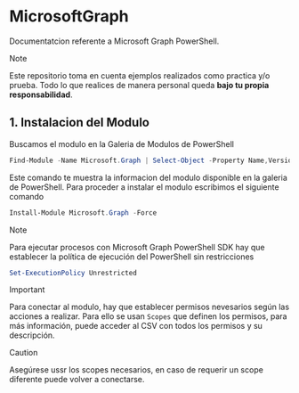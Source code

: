 # MicrosoftGraph
Documentatcion referente a Microsoft Graph PowerShell.

> [!Note]
> Este repositorio toma en cuenta ejemplos realizados como practica y/o prueba. Todo lo que realices de manera personal queda **bajo tu propia responsabilidad**.

## 1. Instalacion del Modulo

Buscamos el modulo en la Galeria de Modulos de PowerShell
```PowerShell
Find-Module -Name Microsoft.Graph | Select-Object -Property Name,Version,PublishedDate | Format-List
```
Este comando te muestra la informacion del modulo disponible en la galeria de PowerShell. Para proceder a instalar el modulo escribimos el siguiente comando
```PowerShell
Install-Module Microsoft.Graph -Force
```

> [!Note]
> Para ejecutar procesos con Microsoft Graph PowerShell SDK hay que establecer la política de ejecución del PowerShell sin restricciones
```PowerShell
Set-ExecutionPolicy Unrestricted
```

> [!Important]
> Para conectar al modulo, hay que establecer permisos nevesarios según las acciones a realizar. Para ello se usan `Scopes` que definen los permisos, para más información, puede acceder al CSV con todos los permisos y su descripción.

> [!Caution]
> Asegúrese ussr los scopes necesarios, en caso de requerir un scope diferente puede volver a conectarse.
